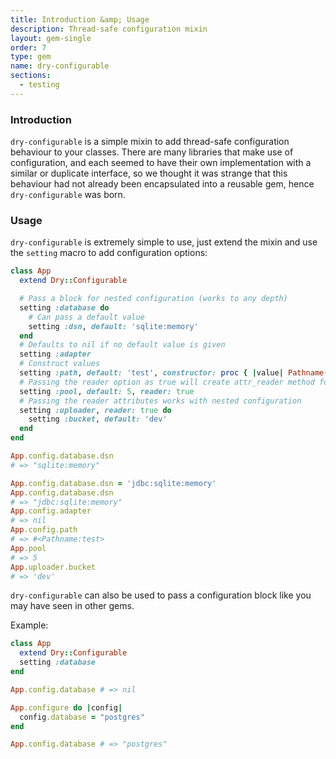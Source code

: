 ```yaml
---
title: Introduction &amp; Usage
description: Thread-safe configuration mixin
layout: gem-single
order: 7
type: gem
name: dry-configurable
sections:
  - testing
---
```


### Introduction

`dry-configurable` is a simple mixin to add thread-safe configuration behaviour to your classes. There are many libraries that make use of configuration, and each seemed to have their own implementation with a similar or duplicate interface, so we thought it was strange that this behaviour had not already been encapsulated into a reusable gem, hence `dry-configurable` was born.

### Usage

`dry-configurable` is extremely simple to use, just extend the mixin and use the `setting` macro to add configuration options:

```ruby
class App
  extend Dry::Configurable

  # Pass a block for nested configuration (works to any depth)
  setting :database do
    # Can pass a default value
    setting :dsn, default: 'sqlite:memory'
  end
  # Defaults to nil if no default value is given
  setting :adapter
  # Construct values
  setting :path, default: 'test', constructor: proc { |value| Pathname(value) }
  # Passing the reader option as true will create attr_reader method for the class
  setting :pool, default: 5, reader: true
  # Passing the reader attributes works with nested configuration
  setting :uploader, reader: true do
    setting :bucket, default: 'dev'
  end
end

App.config.database.dsn
# => "sqlite:memory"

App.config.database.dsn = 'jdbc:sqlite:memory'
App.config.database.dsn
# => "jdbc:sqlite:memory"
App.config.adapter
# => nil
App.config.path
# => #<Pathname:test>
App.pool
# => 5
App.uploader.bucket
# => 'dev'
```

`dry-configurable` can also be used to pass a configuration block like you may have seen in
other gems. 

Example:

```ruby
class App
  extend Dry::Configurable
  setting :database
end

App.config.database # => nil

App.configure do |config|
  config.database = "postgres"
end

App.config.database # => "postgres"
```
